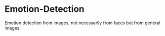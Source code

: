 # Emotion-Detection
Emotion detection from images, not necessarily from faces but from general images. 

